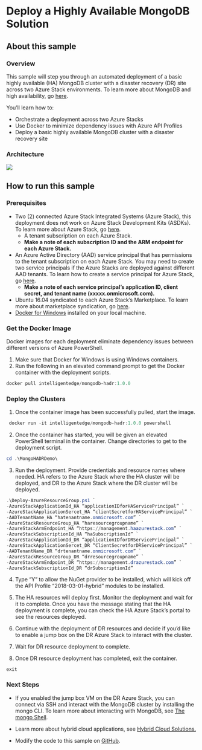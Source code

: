# Deploy a Highly Available MongoDB Solution
## About this sample
### Overview
This sample will step you through an automated deployment of a basic
highly available (HA) MongoDB cluster with a disaster recovery (DR) site
across two Azure Stack environments. To learn more about MongoDB and
high availability, go
[here](https://docs.mongodb.com/manual/core/replica-set-members/).

You’ll learn how to:

  - Orchestrate a deployment across two Azure Stacks
  - Use Docker to minimize dependency issues with Azure API Profiles
  - Deploy a basic highly available MongoDB cluster with a disaster
    recovery site

### Architecture

![](https://github.com/Azure-Samples/azure-intelligent-edge-patterns/blob/master/mongodb-hadr/mongo-media/media/image1.png)

## How to run this sample
### Prerequisites

  - Two (2) connected Azure Stack Integrated Systems (Azure Stack), this
    deployment does not work on Azure Stack Development Kits (ASDKs). To
    learn more about Azure Stack, go
    [here](https://azure.microsoft.com/en-us/overview/azure-stack/).
      - A tenant subscription on each Azure Stack.    
      - **Make a note of each subscription ID and the ARM endpoint for
        each Azure Stack.**
  - An Azure Active Directory (AAD) service principal that has
    permissions to the tenant subscription on each Azure Stack. You may
    need to create two service principals if the Azure Stacks are
    deployed against different AAD tenants. To learn how to create a
    service principal for Azure Stack, go
    [here](https://docs.microsoft.com/en-us/azure-stack/user/azure-stack-create-service-principals).    
      - **Make a note of each service principal’s application ID, client
        secret, and tenant name (xxxxx.onmicrosoft.com).**
  - Ubuntu 16.04 syndicated to each Azure Stack’s Marketplace. To learn
    more about marketplace syndication, go
    [here](https://docs.microsoft.com/en-us/azure-stack/operator/azure-stack-download-azure-marketplace-item).
  - [Docker for Windows](https://docs.docker.com/docker-for-windows/)
    installed on your local machine.

### Get the Docker Image

Docker images for each deployment eliminate dependency issues between
different versions of Azure PowerShell.
1.  Make sure that Docker for Windows is using Windows containers.
2.  Run the following in an elevated command prompt to get the Docker
    container with the deployment scripts.
```powershell
docker pull intelligentedge/mongodb-hadr:1.0.0
```
### Deploy the Clusters

1.  Once the container image has been successfully pulled, start the
    image.
```powershell
 docker run -it intelligentedge/mongodb-hadr:1.0.0 powershell
``` 

2.  Once the container has started, you will be given an elevated
    PowerShell terminal in the container. Change directories to get to
    the deployment script.
```powershell
cd .\MongoHADRDemo\
```

3.  Run the deployment. Provide credentials and resource names where
    needed. HA refers to the Azure Stack where the HA cluster will be
    deployed, and DR to the Azure Stack where the DR cluster will be
    deployed.

```powershell
.\Deploy-AzureResourceGroup.ps1 `
-AzureStackApplicationId_HA “applicationIDforHAServicePrincipal” `
-AzureStackApplicationSercet_HA “clientSecretforHAServicePrincipal” `
-AADTenantName_HA “hatenantname.onmicrosoft.com” `
-AzureStackResourceGroup_HA “haresourcegroupname” `
-AzureStackArmEndpoint_HA “https://management.haazurestack.com” `
-AzureStackSubscriptionId_HA “haSubscriptionId” `
-AzureStackApplicationId_DR “applicationIDforDRServicePrincipal” `
-AzureStackApplicationSercet_DR “ClientSecretforDRServicePrincipal” `
-AADTenantName_DR “drtenantname.onmicrosoft.com” `
-AzureStackResourceGroup_DR “drresourcegroupname” `
-AzureStackArmEndpoint_DR “https://management.drazurestack.com” `
-AzureStackSubscriptionId_DR “drSubscriptionId”
```

4.  Type “Y” to allow the NuGet provider to be installed, which will
    kick off the API Profile “2018-03-01-hybrid” modules to be
    installed.

5.  The HA resources will deploy first. Monitor the deployment and wait
    for it to complete. Once you have the message stating that the HA
    deployment is complete, you can check the HA Azure Stack’s portal to
    see the resources deployed. 

6.  Continue with the deployment of DR resources and decide if you’d
    like to enable a jump box on the DR Azure Stack to interact with the
    cluster.

7.  Wait for DR resource deployment to complete.

8.  Once DR resource deployment has completed, exit the container.
```
exit
```

### Next Steps

  - If you enabled the jump box VM on the DR Azure Stack, you can
    connect via SSH and interact with the MongoDB cluster by installing
    the mongo CLI. To learn more about interacting with MongoDB, see
    [The mongo Shell](https://docs.mongodb.com/manual/mongo/).

  - Learn more about hybrid cloud applications, see [Hybrid Cloud
    Solutions.](https://aka.ms/azsdevtutorials)

  - Modify the code to this sample on
    [GitHub](https://github.com/Azure-Samples/azure-intelligent-edge-patterns).
